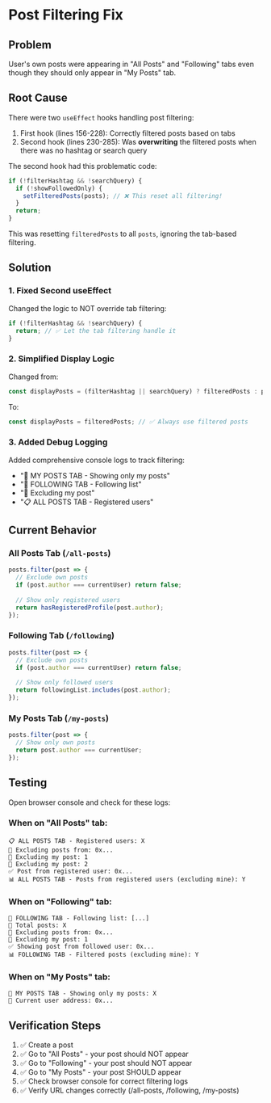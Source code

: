 # Post Filtering Fix

## Problem
User's own posts were appearing in "All Posts" and "Following" tabs even though they should only appear in "My Posts" tab.

## Root Cause
There were two `useEffect` hooks handling post filtering:
1. First hook (lines 156-228): Correctly filtered posts based on tabs
2. Second hook (lines 230-285): Was **overwriting** the filtered posts when there was no hashtag or search query

The second hook had this problematic code:
```javascript
if (!filterHashtag && !searchQuery) {
  if (!showFollowedOnly) {
    setFilteredPosts(posts); // ❌ This reset all filtering!
  }
  return;
}
```

This was resetting `filteredPosts` to all `posts`, ignoring the tab-based filtering.

## Solution

### 1. Fixed Second useEffect
Changed the logic to NOT override tab filtering:
```javascript
if (!filterHashtag && !searchQuery) {
  return; // ✅ Let the tab filtering handle it
}
```

### 2. Simplified Display Logic
Changed from:
```javascript
const displayPosts = (filterHashtag || searchQuery) ? filteredPosts : posts;
```

To:
```javascript
const displayPosts = filteredPosts; // ✅ Always use filtered posts
```

### 3. Added Debug Logging
Added comprehensive console logs to track filtering:
- "📝 MY POSTS TAB - Showing only my posts"
- "👥 FOLLOWING TAB - Following list"
- "🚫 Excluding my post"
- "📋 ALL POSTS TAB - Registered users"

## Current Behavior

### All Posts Tab (`/all-posts`)
```javascript
posts.filter(post => {
  // Exclude own posts
  if (post.author === currentUser) return false;
  
  // Show only registered users
  return hasRegisteredProfile(post.author);
});
```

### Following Tab (`/following`)
```javascript
posts.filter(post => {
  // Exclude own posts
  if (post.author === currentUser) return false;
  
  // Show only followed users
  return followingList.includes(post.author);
});
```

### My Posts Tab (`/my-posts`)
```javascript
posts.filter(post => {
  // Show only own posts
  return post.author === currentUser;
});
```

## Testing

Open browser console and check for these logs:

### When on "All Posts" tab:
```
📋 ALL POSTS TAB - Registered users: X
🚫 Excluding posts from: 0x...
🚫 Excluding my post: 1
🚫 Excluding my post: 2
✅ Post from registered user: 0x...
📊 ALL POSTS TAB - Posts from registered users (excluding mine): Y
```

### When on "Following" tab:
```
👥 FOLLOWING TAB - Following list: [...]
📝 Total posts: X
🚫 Excluding posts from: 0x...
🚫 Excluding my post: 1
✅ Showing post from followed user: 0x...
📊 FOLLOWING TAB - Filtered posts (excluding mine): Y
```

### When on "My Posts" tab:
```
📝 MY POSTS TAB - Showing only my posts: X
📝 Current user address: 0x...
```

## Verification Steps

1. ✅ Create a post
2. ✅ Go to "All Posts" - your post should NOT appear
3. ✅ Go to "Following" - your post should NOT appear
4. ✅ Go to "My Posts" - your post SHOULD appear
5. ✅ Check browser console for correct filtering logs
6. ✅ Verify URL changes correctly (/all-posts, /following, /my-posts)
